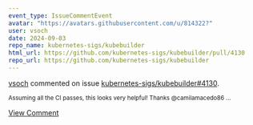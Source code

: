 ```yaml
---
event_type: IssueCommentEvent
avatar: "https://avatars.githubusercontent.com/u/814322?"
user: vsoch
date: 2024-09-03
repo_name: kubernetes-sigs/kubebuilder
html_url: https://github.com/kubernetes-sigs/kubebuilder/pull/4130
repo_url: https://github.com/kubernetes-sigs/kubebuilder
---
```


<a href='https://github.com/vsoch' target='_blank'>vsoch</a> commented on issue <a href='https://github.com/kubernetes-sigs/kubebuilder/pull/4130' target='_blank'>kubernetes-sigs/kubebuilder#4130</a>.

<small>Assuming all the CI passes, this looks very helpful! Thanks @camilamacedo86 ...</small>

<a href='https://github.com/kubernetes-sigs/kubebuilder/pull/4130' target='_blank'>View Comment</a>